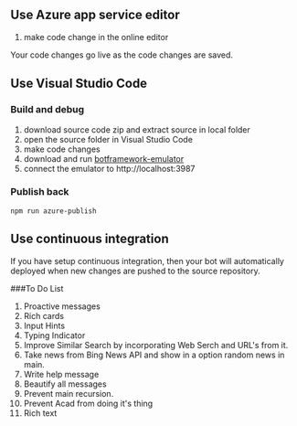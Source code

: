 ## Use Azure app service editor

1. make code change in the online editor

Your code changes go live as the code changes are saved.

## Use Visual Studio Code

### Build and debug
1. download source code zip and extract source in local folder
2. open the source folder in  Visual Studio Code
3. make code changes
4. download and run [botframework-emulator](https://emulator.botframework.com/)
5. connect the emulator to http://localhost:3987

### Publish back

```
npm run azure-publish
```

## Use continuous integration

If you have setup continuous integration, then your bot will automatically deployed when new changes are pushed to the source repository.

###To Do List
1. Proactive messages
2. Rich cards
3. Input Hints
4. Typing Indicator
5. Improve Similar Search by incorporating Web Serch and URL's from it.
6. Take news from Bing News API and show in a option random news in main.
7. Write help message 
8. Beautify all messages
9. Prevent main recursion.
10. Prevent Acad from doing it's thing
11. Rich text 
